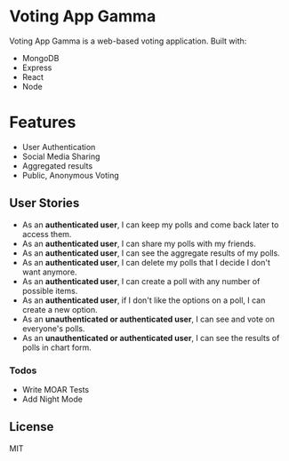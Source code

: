 ﻿# Voting App Gamma

Voting App Gamma is a web-based voting application. Built with:

  - MongoDB
  - Express
  - React
  - Node
 

# Features
  - User Authentication
  - Social Media Sharing
  - Aggregated results
  - Public, Anonymous Voting

## User Stories
 - As an **authenticated user**, I can keep my polls and come back later to access them.
 - As an **authenticated user**, I can share my polls with my friends.
 - As an **authenticated user**, I can see the aggregate results of my polls.
 - As an **authenticated user**, I can delete my polls that I decide I don't want anymore.
 - As an **authenticated user**, I can create a poll with any number of possible items.
 - As an **authenticated user**, if I don't like the options on a poll, I can create a new option.
- As an **unauthenticated or authenticated user**, I can see and vote on everyone's polls.
 - As an **unauthenticated or authenticated user**, I can see the results of polls in chart form.
 

### Todos

 - Write MOAR Tests
 - Add Night Mode

License
----

MIT

